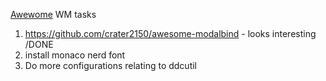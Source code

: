 [Awewome](Awewome) WM tasks
1. https://github.com/crater2150/awesome-modalbind - looks interesting /DONE
2. install monaco nerd font
3. Do more configurations relating to ddcutil
